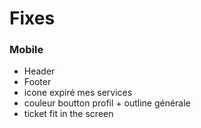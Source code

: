 # Fixes
### Mobile
- Header
- Footer
- icone expiré mes services
- couleur boutton profil + outline générale 
- ticket fit in the screen
